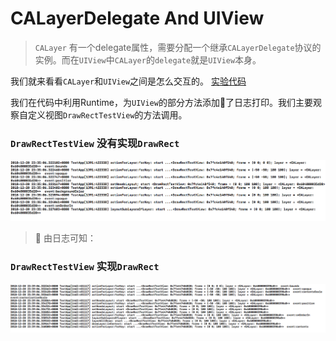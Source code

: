 # CALayerDelegate And UIView

> `CALayer` 有一个delegate属性，需要分配一个继承`CALayerDelegate`协议的实例。而在`UIView`中`CALayer`的`delegate`就是`UIView`本身。 

我们就来看看`CALayer`和`UIView`之间是怎么交互的。 [实验代码](TestApp)

我们在代码中利用Runtime，为`UIView`的部分方法添加了日志打印。我们主要观察自定义视图`DrawRectTestView`的方法调用。

###  `DrawRectTestView` 没有实现`DrawRect`

![DrawRectTestView_NODrawRect_Log][1]

> 由日志可知：



###  `DrawRectTestView` 实现`DrawRect`

![DrawRectTestView_DrawRect_Log][2]



[1]: pic/DrawRectTestView_NODrawRect_Log.png
[2]: pic/DrawRectTestView_DrawRect_Log.png